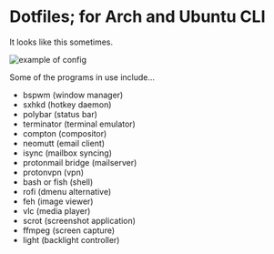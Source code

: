 # Dotfiles; for Arch and Ubuntu CLI

It looks like this sometimes.

![example of
config](https://github.com/officialkingjulian/dotfiles/raw/master/eg.png)

Some of the programs in use include... 

- bspwm (window manager)
- sxhkd (hotkey daemon)
- polybar (status bar)
- terminator (terminal emulator)
- compton (compositor)
- neomutt (email client)
- isync (mailbox syncing)
- protonmail bridge (mailserver)
- protonvpn (vpn)
- bash or fish (shell)
- rofi (dmenu alternative)
- feh (image viewer)
- vlc (media player)
- scrot (screenshot application)
- ffmpeg (screen capture)
- light (backlight controller)
